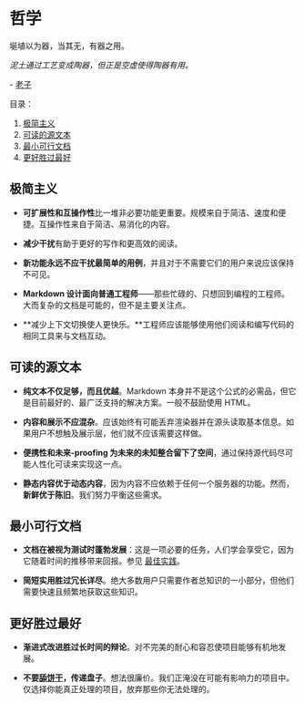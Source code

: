 # 哲学

埏埴以为器，当其无，有器之用。

*泥土通过工艺变成陶器，但正是空虚使得陶器有用。*

\- [老子](https://ctext.org/dictionary.pl?if=en&id=11602)

目录：

1.  [极简主义](#极简主义)
1.  [可读的源文本](#可读的源文本)
1.  [最小可行文档](#最小可行文档)
1.  [更好胜过最好](#更好胜过最好)

## 极简主义

*   **可扩展性和互操作性**比一堆非必要功能更重要。规模来自于简洁、速度和便捷。互操作性来自于简洁、易消化的内容。

*   **减少干扰**有助于更好的写作和更高效的阅读。

*   **新功能永远不应干扰最简单的用例**，并且对于不需要它们的用户来说应该保持不可见。

*   **Markdown 设计面向普通工程师**——那些忙碌的、只想回到编程的工程师。大而复杂的文档是可能的，但不是主要关注点。

*   **减少上下文切换使人更快乐。**工程师应该能够使用他们阅读和编写代码的相同工具来与文档互动。

## 可读的源文本

* **纯文本不仅足够，而且优越**。Markdown 本身并不是这个公式的必需品，但它是目前最好的、最广泛支持的解决方案。一般不鼓励使用 HTML。

* **内容和展示不应混杂**。应该始终有可能丢弃渲染器并在源头读取基本信息。如果用户不想触及展示层，他们就不应该需要这样做。

* **便携性和未来-proofing 为未来的未知整合留下了空间**，通过保持源代码尽可能人性化可读来实现这一点。

* **静态内容优于动态内容**，因为内容不应依赖于任何一个服务器的功能。然而，**新鲜优于陈旧**。我们努力平衡这些需求。

## 最小可行文档

* **文档在被视为测试时蓬勃发展**：这是一项必要的任务，人们学会享受它，因为它随着时间的推移带来回报。参见 [最佳实践](best_practices.md)。

* **简短实用胜过冗长详尽**。绝大多数用户只需要作者总知识的一小部分，但他们需要快速且频繁地获取这些知识。

## 更好胜过最好

*   **渐进式改进胜过长时间的辩论**。对不完美的耐心和容忍使项目能够有机地发展。

*   **不要[舔饼干](https://community.redhat.com/blog/2018/09/dont-lick-the-cookie/)，传递盘子**。想法很廉价。我们正淹没在可能有影响力的项目中。仅选择你能真正处理的项目，放弃那些你无法处理的。